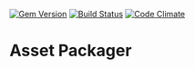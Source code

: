 [![Gem Version](https://badge.fury.io/rb/asset_packager.png)][gem]
[![Build Status](https://secure.travis-ci.org/plexus/asset_packager.png?branch=master)][travis]
[![Code Climate](https://codeclimate.com/github/plexus/asset_packager.png)][codeclimate]

[gem]: https://rubygems.org/gems/asset_packager
[travis]: https://travis-ci.org/plexus/asset_packager
[codeclimate]: https://codeclimate.com/github/plexus/asset_packager

# Asset Packager
